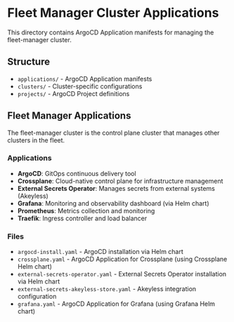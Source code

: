# Fleet Manager Cluster Applications

This directory contains ArgoCD Application manifests for managing the fleet-manager cluster.

## Structure

- `applications/` - ArgoCD Application manifests
- `clusters/` - Cluster-specific configurations
- `projects/` - ArgoCD Project definitions

## Fleet Manager Applications

The fleet-manager cluster is the control plane cluster that manages other clusters in the fleet.

### Applications

- **ArgoCD**: GitOps continuous delivery tool
- **Crossplane**: Cloud-native control plane for infrastructure management
- **External Secrets Operator**: Manages secrets from external systems (Akeyless)
- **Grafana**: Monitoring and observability dashboard (via Helm chart)
- **Prometheus**: Metrics collection and monitoring
- **Traefik**: Ingress controller and load balancer

### Files

- `argocd-install.yaml` - ArgoCD installation via Helm chart
- `crossplane.yaml` - ArgoCD Application for Crossplane (using Crossplane Helm chart)
- `external-secrets-operator.yaml` - External Secrets Operator installation via Helm chart
- `external-secrets-akeyless-store.yaml` - Akeyless integration configuration
- `grafana.yaml` - ArgoCD Application for Grafana (using Grafana Helm chart)

